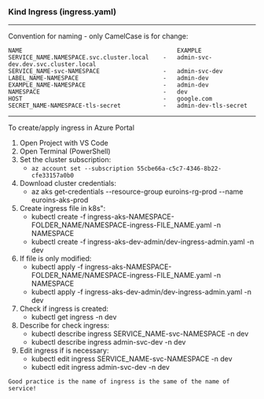 ### Kind Ingress (ingress.yaml)

---

Convention for naming - only CamelCase is for change:

    NAME                                            EXAMPLE
    SERVICE_NAME.NAMESPACE.svc.cluster.local    -   admin-svc-dev.dev.svc.cluster.local 
    SERVICE_NAME-svc-NAMESPACE                  -   admin-svc-dev
    LABEL_NAME-NAMESPACE                        -   admin-dev
    EXAMPLE_NAME-NAMESPACE                      -   admin-dev
    NAMESPACE                                   -   dev
    HOST                                        -   google.com
    SECRET_NAME-NAMESPACE-tls-secret            -   admin-dev-tls-secret

---

To create/apply ingress in Azure Portal

1. Open Project with VS Code
2. Open Terminal (PowerShell)
3. Set the cluster subscription:
    - ```az account set --subscription 55cbe66a-c5c7-4346-8b22-cfe33157a0b0```
4. Download cluster credentials:
    - az aks get-credentials --resource-group euroins-rg-prod --name euroins-aks-prod
5. Create ingress file in k8s":
    - kubectl create -f ingress-aks-NAMESPACE-FOLDER_NAME/NAMESPACE-ingress-FILE_NAME.yaml -n NAMESPACE
    - kubectl create -f ingress-aks-dev-admin/dev-ingress-admin.yaml -n dev
6. If file is only modified:
    - kubectl apply -f ingress-aks-NAMESPACE-FOLDER_NAME/NAMESPACE-ingress-FILE_NAME.yaml -n NAMESPACE
    - kubectl apply -f ingress-aks-dev-admin/dev-ingress-admin.yaml -n dev
7. Check if ingress is created:
    - kubectl get ingress -n dev
8. Describe for check ingress:
    - kubectl describe ingress SERVICE_NAME-svc-NAMESPACE -n dev
    - kubectl describe ingress admin-svc-dev -n dev
9. Edit ingress if is necessary:
    - kubectl edit ingress SERVICE_NAME-svc-NAMESPACE -n dev
    - kubectl edit ingress admin-svc-dev -n dev

```Good practice is the name of ingress is the same of the name of service!```
